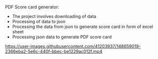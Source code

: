 PDF Score card generator:

* The project involves downloading of data
* Processing of data to json
* Processing the data from json to generate score card in form of excel sheet
* Processing json data to generate PDF score card

https://user-images.githubusercontent.com/41203937/148659019-2366eba2-5e6c-440f-bbec-be1229ac012f.mp4

